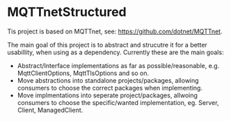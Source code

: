 
# MQTTnetStructured

Tis project is based on MQTTnet, see: https://github.com/dotnet/MQTTnet.

The main goal of this project is to abstract and strucutre it for a better usabillity, when using as a dependency.
Currently these are the main goals:

- Abstract/Interface implementations as far as possible/reasonable, e.g. MqttClientOptions, MqttTlsOptions and so on.
- Move abstractions into standalone projects/packages, allowing consumers to choose the correct packages when implementing.
- Move implmentations into seperate project/packages, allwoing consumers to choose the specific/wanted implementation, eg. Server, Client, ManagedClient.

